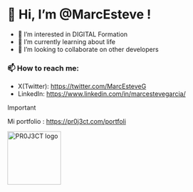 # 👋 Hi, I’m @MarcEsteve !
- 👀 I’m interested in DIGITAL Formation
- 🌱 I’m currently learning about life
- 💞️ I’m looking to collaborate on other developers

### 📫 How to reach me:
- X(Twitter): https://twitter.com/MarcEsteveG
- LinkedIn: https://www.linkedin.com/in/marcestevegarcia/

>[!IMPORTANT]
> Mi portfolio : https://pr0j3ct.com/portfoli

<img width="120" alt="PR0J3CT logo" src="https://pr0j3ct.com/wp-content/uploads/2019/02/PR0J3CT-groc-negre-logo-2022-web-formation-developer-teacher-maintenance.png">